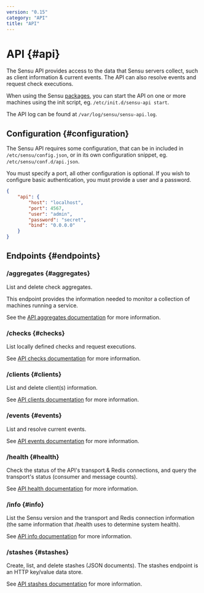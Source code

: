 ```yaml
---
version: "0.15"
category: "API"
title: "API"
---
```


# API {#api}

The Sensu API provides access to the data that Sensu servers collect,
such as client information & current events. The API can also resolve
events and request check executions.

When using the Sensu [packages](packages), you can start the API on one or more
machines using the init script, eg. `/etc/init.d/sensu-api start`.

The API log can be found at `/var/log/sensu/sensu-api.log`.

## Configuration {#configuration}

The Sensu API requires some configuration, that can be in included in
`/etc/sensu/config.json`, or in its own configuration snippet, eg.
`/etc/sensu/conf.d/api.json`.

You must specify a port, all other configuration is optional. If you
wish to configure basic authentication, you must provide a user and a
password.

~~~ json
{
    "api": {
        "host": "localhost",
        "port": 4567,
        "user": "admin",
        "password": "secret",
        "bind": "0.0.0.0"
    }
}
~~~

## Endpoints {#endpoints}

### /aggregates {#aggregates}

List and delete check aggregates.

This endpoint provides the information needed to monitor a collection
of machines running a service.

See the [API aggregates documentation](api_aggregates) for more
information.

### /checks {#checks}

List locally defined checks and request executions.

See [API checks documentation](api_checks) for more information.

### /clients {#clients}

List and delete client(s) information.

See [API clients documentation](api_clients) for more information.

### /events {#events}

List and resolve current events.

See [API events documentation](api_events) for more information.

### /health {#health}

Check the status of the API's transport & Redis connections, and query
the transport's status (consumer and message counts).

See [API health documentation](api_health) for more information.

### /info {#info}

List the Sensu version and the transport and Redis connection
information (the same information that /health uses to determine
system health).

See [API info documentation](api_info) for more information.

### /stashes {#stashes}

Create, list, and delete stashes (JSON documents). The stashes
endpoint is an HTTP key/value data store.

See [API stashes documentation](api_stashes) for more information.
